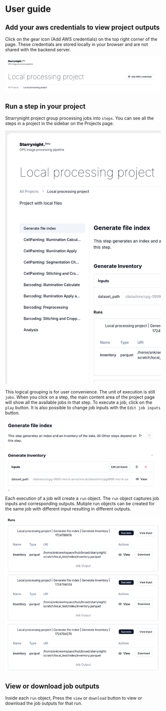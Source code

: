 # User guide


## Add your aws credentials to view project outputs

Click on the gear icon (Add AWS credentials) on the top right corner of the page.
These credentials are stored locally in your browser and are not shared with the backend server.

![Add AWS credentials](./images/screen_7.png)

## Run a step in your project

Strarrynight project group processing jobs into `steps`.
You can see all the steps in a project in the sidebar on the Projects page.

![Project steps](./images/screen_4.png)

This logical grouping is for user convenience. The unit of execution is still `jobs`.
When you click on a step, the main content area of the project page will show all the available jobs in that step.
To execute a job, click on the `play` button. It is also possible to change job inputs with the `Edit job inputs` button.

![Execute job](./images/screen_5.png)

Each execution of a job will create a `run` object. The `run` object captures job inputs and corresponding outputs.
Mutiple run objects can be created for the same job with different input resulting in different outputs.

![Multiple runs](./images/screen_6.png)

## View or download job outputs

Inside each `run` object, Press the `view` or `download` button to view or download the job outputs for that run.
